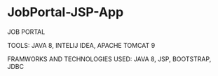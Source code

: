 # JobPortal-JSP-App
JOB PORTAL

TOOLS:
JAVA 8, INTELIJ IDEA, APACHE TOMCAT 9

FRAMWORKS AND TECHNOLOGIES USED:
JAVA 8, JSP, BOOTSTRAP, JDBC

